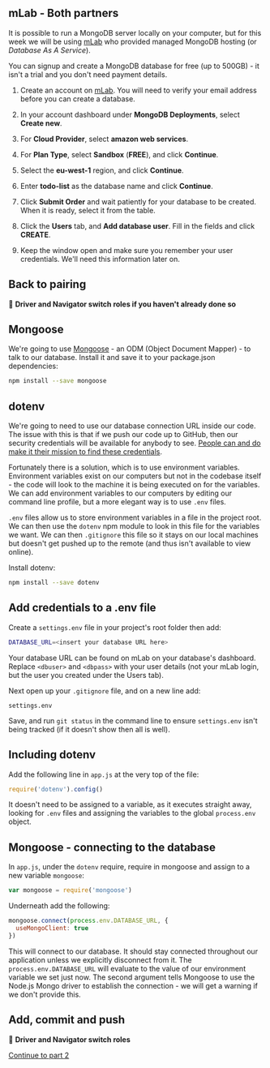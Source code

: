 ## mLab - Both partners

It is possible to run a MongoDB server locally on your computer, but for this week we will be using [mLab](https://mlab.com/) who provided managed MongoDB hosting (or *Database As A Service*).

You can signup and create a MongoDB database for free (up to 500GB) - it isn't a trial and you don't need payment details. 

1. Create an account on [mLab](https://mlab.com/). You will need to verify your email address before you can create a database.

2. In your account dashboard under **MongoDB Deployments**, select **Create new**.

3. For **Cloud Provider**, select **amazon web services**.

4. For **Plan Type**, select **Sandbox** (**FREE**), and click **Continue**.

6. Select the **eu-west-1** region, and click **Continue**.

7. Enter **todo-list** as the database name and click **Continue**.

8. Click **Submit Order** and wait patiently for your database to be created. When it is ready, select it from the table.

10. Click the **Users** tab, and **Add database user**. Fill in the fields and click **CREATE**.

11. Keep the window open and make sure you remember your user credentials. We'll need this information later on.

## Back to pairing

:twisted_rightwards_arrows: **Driver and Navigator switch roles if you haven't already done so**

## Mongoose

We're going to use [Mongoose](http://mongoosejs.com/) - an ODM (Object Document Mapper) - to talk to our database. Install it and save it to your package.json dependencies:

```bash
npm install --save mongoose
```

## dotenv

We're going to need to use our database connection URL inside our code. The issue with this is that if we push our code up to GitHub, then our security credentials will be available for anybody to see. [People can and do make it their mission to find these credentials](https://www.theregister.co.uk/2015/01/06/dev_blunder_shows_github_crawling_with_keyslurping_bots/).

Fortunately there is a solution, which is to use environment variables. Environment variables exist on our computers but not in the codebase itself - the code will look to the machine it is being executed on for the variables. We can add environment variables to our computers by editing our command line profile, but a more elegant way is to use `.env` files.

`.env` files allow us to store environment variables in a file in the project root. We can then use the `dotenv` npm module to look in this file for the variables we want. We can then `.gitignore` this file so it stays on our local machines but doesn't get pushed up to the remote (and thus isn't available to view online).

Install dotenv:

```bash
npm install --save dotenv
```

## Add credentials to a .env file

Create a `settings.env` file in your project's root folder then add:

```bash
DATABASE_URL=<insert your database URL here>
```

Your database URL can be found on mLab on your database's dashboard. Replace `<dbuser>` and `<dbpass>` with your user details (not your mLab login, but the user you created under the Users tab).

Next open up your `.gitignore` file, and on a new line add:

```
settings.env
```

Save, and run `git status` in the command line to ensure `settings.env` isn't being tracked (if it doesn't show then all is well).

## Including dotenv

Add the following line in `app.js` at the very top of the file:

```js
require('dotenv').config()
```

It doesn't need to be assigned to a variable, as it executes straight away, looking for `.env` files and assigning the variables to the global `process.env` object.

## Mongoose - connecting to the database

In `app.js`, under the `dotenv` require, require in mongoose and assign to a new variable `mongoose`:

```js
var mongoose = require('mongoose')
```

Underneath add the following:

```js
mongoose.connect(process.env.DATABASE_URL, {
  useMongoClient: true
})
```

This will connect to our database. It should stay connected throughout our application unless we explicitly disconnect from it. The `process.env.DATABASE_URL` will evaluate to the value of our environment variable we set just now. The second argument tells Mongoose to use the Node.js Mongo driver to establish the connection - we will get a warning if we don't provide this. 

## Add, commit and push

:twisted_rightwards_arrows: **Driver and Navigator switch roles**

[Continue to part 2](lesson2_part2.md)
